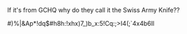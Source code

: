 If it's from GCHQ why do they call it the Swiss Army Knife??

#)%|&Ap*!dq$#h8h:!xhx)7_)b_x:5!Cq:;>I4(;`4x4b6Il

